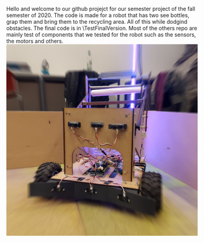 Hello and welcome to our github projejct for our semester project of the fall semester of 2020.
The code is made for a robot that has two see bottles, grap them and bring them to the recycling area. All of this while dodgind obstacles.
The final code is in \TestFinalVersion.
Most of the others repo are mainly test of components that we tested for the robot such as the sensors, the motors and others.
![Screenshot](photo_cool.jpg)
